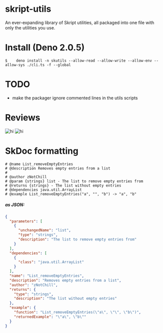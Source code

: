 # skript-utils

An ever-expanding library of Skript utilities, all packaged into one file with only the utilities you use.

# Install (Deno 2.0.5)

```
$    deno install -n skutils --allow-read --allow-write --allow-env --allow-sys ./cli.ts -f --global
```

# TODO

- make the packager ignore commented lines in the utils scripts

# Reviews
![hi](https://i.gyazo.com/049422ae73d4b84dfc1cf226c2390fbc.png)
![hi](https://i.gyazo.com/d44585b71be2c4c3026700208f440dd9.png)

# SkDoc formatting

```
# @name List_removeEmptyEntries
# @description Removes empty entries from a list
#
# @author zNotChill
# @param {strings} list - The list to remove empty entries from
# @returns {strings} - The list without empty entries
# @dependencies java.util.ArrayList
# @example List_removeEmptyEntries("a", "", "b") -> "a", "b"
```

##### as JSON:

```json
{
  "parameters": [
    {
      "unchangedName": "list",
      "type": "strings",
      "description": "The list to remove empty entries from"
    }
  ],
  "dependencies": [
    {
      "class": "java.util.ArrayList"
    }
  ],
  "name": "List_removeEmptyEntries",
  "description": "Removes empty entries from a list",
  "author": "zNotChill",
  "returns": {
    "type": "strings",
    "description": "The list without empty entries"
  },
  "example": {
    "function": "List_removeEmptyEntries(\"a\", \"\", \"b\")",
    "returnedExample": "\"a\", \"b\""
  }
}
```